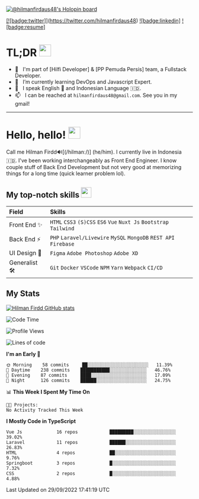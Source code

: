 [![@hilmanfirdaus48's Holopin board](https://holopin.io/api/user/board?user=hilmanfirdaus48)](https://holopin.io/@hilmanfirdaus48)

[[![badge:twitter]]](https://img.shields.io/badge/Twitter-1DA1F2?style=for-the-badge&logo=twitter&logoColor=white)(https://twitter.com/hilmanfirdaus48) [![badge:linkedin]](https://www.linkedin.com/in/hilman-firdd/) [![badge:resume]](https://portfolio-hilman-firdaus.vercel.app/frontend/assets/pdf/Hilman-Firdaus-CV.pdf)

# TL;DR <img src="https://cdn.joypixels.com/products/previews/O6D7BMG8R2DMMNC4LLZH/3084_vam5PaUBOZubnfnTPYC2Zfj4JaiicECV.gif" width="32" />
<!-- - 🔭 &nbsp; I’m currently looking for a new job in Front End role – preferably remote worldwide. -->
- 💼 &nbsp; I'm part of [Hilfi Developer] & [PP Pemuda Persis] team, a Fullstack Developer.
- 🌱 &nbsp; I’m currently learning DevOps and Javascript Expert.
- 💬 &nbsp; I speak English 🏴󠁧󠁢󠁥󠁮󠁧󠁿 and Indonesian Language 🇮🇩.
- 📫 &nbsp; I can be reached at `hilmanfirdaus48@gmail.com`. See you in my gmail!

---

# Hello, hello! <img src="https://cdn.joypixels.com/products/previews/O6D7BMG8R2DMMNC4LLZH/2411_HZWARHWk0TImR0UBwvuHRUXPorcBwWs1.gif" width="32" />

Call me Hilman Firdd🔊[(/hilmanː/)] (he/him). I currently live in Indonesia 🇮🇩. I've been working interchangeably as Front End Engineer. I know couple stuff of Back End Development but not very good at memorizing things for a long time (quick learner problem lol).

<!-- Did I mention that I was looking for a new job? Yes, I am currently looking for a next job where I can shift my career and fully focus on Front End Development. -->

## My top-notch skills <img src="https://cdn.joypixels.com/products/previews/O6D7BMG8R2DMMNC4LLZH/3077_O2SFhOsxCkfgqyVoBHutvxuoKMEx9XmF.gif" width="28" />
| Field        | Skills                                                                               |
|:-------------|:-------------------------------------------------------------------------------------|
| Front End ✨  | `HTML` `CSS3` `(S)CSS` `ES6` `Vue` `Nuxt Js` `Bootstrap` `Tailwind`           |
| Back End ⚡️   | `PHP` `Laravel/Livewire` `MySQL` `MongoDB` `REST API` `Firebase`                 |
| UI Design 🎨  | `Figma` `Adobe Photoshop` `Adobe XD`                              |
| Generalist 🛠  | `Git` `Docker` `VSCode` `NPM` `Yarn` `Webpack` `CI/CD`    |

## My Stats 
[![Hilman Firdd GitHub stats](https://github-readme-stats.vercel.app/api?username=hilman-firdd&show_icons=true&theme=radical)](https://github.com/hilman-firdd/github-readme-stats)

<!--START_SECTION:waka-->
![Code Time](http://img.shields.io/badge/Code%20Time-0%20secs-blue)

![Profile Views](http://img.shields.io/badge/Profile%20Views-1-blue)

![Lines of code](https://img.shields.io/badge/From%20Hello%20World%20I%27ve%20Written-766%20Thousand%20lines%20of%20code-blue)

**I'm an Early 🐤** 

```text
🌞 Morning    58 commits     ██░░░░░░░░░░░░░░░░░░░░░░░   11.39% 
🌆 Daytime    238 commits    ███████████░░░░░░░░░░░░░░   46.76% 
🌃 Evening    87 commits     ████░░░░░░░░░░░░░░░░░░░░░   17.09% 
🌙 Night      126 commits    ██████░░░░░░░░░░░░░░░░░░░   24.75%

```


📊 **This Week I Spent My Time On** 

```text
🐱‍💻 Projects: 
No Activity Tracked This Week

```

**I Mostly Code in TypeScript** 

```text
Vue Js             16 repos            █████████░░░░░░░░░░░░░░░░   39.02% 
Laravel            11 repos            ██████░░░░░░░░░░░░░░░░░░░   26.83% 
HTML               4 repos             ██░░░░░░░░░░░░░░░░░░░░░░░   9.76% 
Springboot         3 repos             █░░░░░░░░░░░░░░░░░░░░░░░░   7.32% 
CSS                2 repos             █░░░░░░░░░░░░░░░░░░░░░░░░   4.88%

```



 Last Updated on 29/09/2022 17:41:19 UTC
<!--END_SECTION:waka-->

<!--
## My portfolio <img src="https://cdn.joypixels.com/products/previews/O6D7BMG8R2DMMNC4LLZH/3104_JHkrGQkijIv75krokr6AkrF8wlTa4oXL.gif" width="28px" />
<center>
| <img src="https://cdn.softwaretestinghelp.com/wp-content/qa/uploads/2015/12/wireframe-example-2.png" width="240" /> | <img src="https://cdn.softwaretestinghelp.com/wp-content/qa/uploads/2015/12/wireframe-example-2.png" width="240" /> |
|---       |---       |
| Reserved | Reserved |
</center>
-->

<!-- repository because its `README.md` (this file) appears on your GitHub profile.

